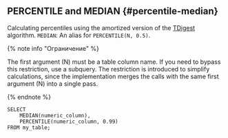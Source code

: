 ## PERCENTILE and MEDIAN {#percentile-median}

Calculating percentiles using the amortized version of the  [TDigest](https://github.com/tdunning/t-digest) algorithm. `MEDIAN`: An alias for `PERCENTILE(N, 0.5)`.

{% note info "Ограничение" %}

The first argument (N) must be a table column name. If you need to bypass this restriction, use a subquery. The restriction is introduced to simplify calculations, since the implementation merges the calls with the same first argument (N) into a single pass.

{% endnote %}

```yql
SELECT
    MEDIAN(numeric_column),
    PERCENTILE(numeric_column, 0.99)
FROM my_table;
```

